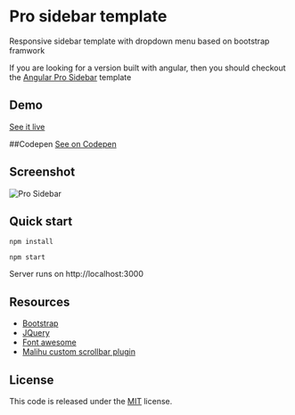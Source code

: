 
 # Pro sidebar template

Responsive sidebar template with dropdown menu based on bootstrap framwork

If you are looking for a version built with angular, then you should checkout the [Angular Pro Sidebar](https://github.com/azouaoui-med/angular-pro-sidebar) template

## Demo

[See it live](https://azouaoui-med.github.io/pro-sidebar-template/src)

##Codepen
[See on Codepen](https://codepen.io/kaolay/pen/abpNrGq)

## Screenshot

![Pro Sidebar](https://user-images.githubusercontent.com/25878302/57788668-c5fb5400-7737-11e9-91b7-7fd02703774c.png)

## Quick start

```
npm install 

npm start
```

 Server runs on http://localhost:3000

## Resources
*   [Bootstrap](https://getbootstrap.com/)
*   [JQuery](http://jquery.com/)
*   [Font awesome](http://fontawesome.io/)
*   [Malihu custom scrollbar plugin](https://github.com/malihu/malihu-custom-scrollbar-plugin)

## License
This code is released under the [MIT](https://github.com/azouaoui-med/pro-sidebar-template/blob/gh-pages/LICENSE) license.

